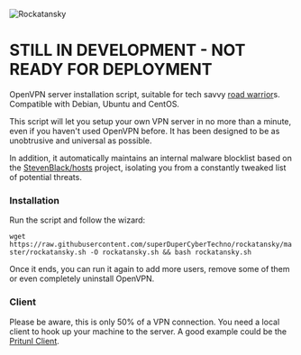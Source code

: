 ![Rockatansky](https://raw.githubusercontent.com/superDuperCyberTechno/rockatansky/master/header.png)

# STILL IN DEVELOPMENT - NOT READY FOR DEPLOYMENT

OpenVPN server installation script, suitable for tech savvy [road warrior](http://en.wikipedia.org/wiki/Road_warrior_%28computing%29)s. Compatible with Debian, Ubuntu and CentOS.

This script will let you setup your own VPN server in no more than a minute, even if you haven't used OpenVPN before. It has been designed to be as unobtrusive and universal as possible.

In addition, it automatically maintains an internal malware blocklist based on the [StevenBlack/hosts](https://github.com/StevenBlack/hosts) project, isolating you from a constantly tweaked list of potential threats.

### Installation
Run the script and follow the wizard:

`wget https://raw.githubusercontent.com/superDuperCyberTechno/rockatansky/master/rockatansky.sh -O rockatansky.sh && bash rockatansky.sh`

Once it ends, you can run it again to add more users, remove some of them or even completely uninstall OpenVPN.

### Client
Please be aware, this is only 50% of a VPN connection. You need a local client to hook up your machine to the server. A good example could be the [Pritunl Client](https://client.pritunl.com/).
